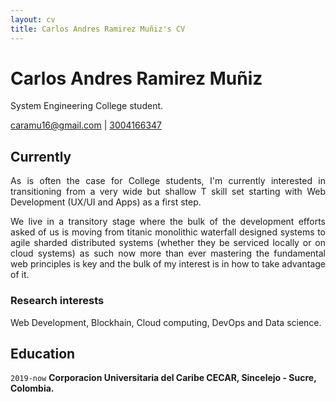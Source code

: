 ```yaml
---
layout: cv
title: Carlos Andres Ramirez Muñiz's CV
---
```

# Carlos Andres Ramirez Muñiz
System Engineering College student.

<div id="webaddress">
<a href="caramu16@gmail.com">caramu16@gmail.com</a>
| <a href="tel:3004166347">3004166347</a>
</div>


## Currently

<p style="text-align: justify">As is often the case for College students, I'm currently interested in transitioning from a very wide but shallow T skill set starting with Web Development (UX/UI and Apps) as a first step. </p>

<p style="text-align: justify">We live in a transitory stage where the bulk of the development efforts asked of us is moving from titanic monolithic waterfall designed systems to agile sharded distributed systems (whether they be serviced locally or on cloud systems) as such now more than ever mastering the fundamental web principles is key and the bulk of my interest is in how to take advantage of it. </p>



### Research interests

Web Development, Blockhain, Cloud computing, DevOps and Data science.


## Education

`2019-now`
__Corporacion Universitaria del Caribe CECAR, Sincelejo - Sucre, Colombia.__


<!-- ### Footer

Last updated: March 2022 -->


